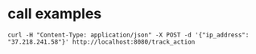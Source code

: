 # call examples
 `curl -H "Content-Type: application/json" -X POST -d '{"ip_address": "37.218.241.58"}' http://localhost:8080/track_action`
